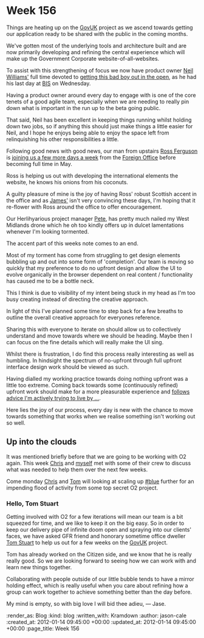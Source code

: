 Week 156
========

Things are heating up on the [GovUK][GovUK] project as we ascend towards getting our application ready to be shared with the public in the coming months.

We've gotten most of the underlying tools and architecture built and are now primarily developing and refining the central experience which will make up the Government Corporate website-of-all-websites.

To assist with this strengthening of focus we now have product owner [Neil Williams'][Neil] full time devoted to [getting this bad boy out in the open](http://neilojwilliams.net/missioncreep/2011/alphagov-fanboy-turns-betagov-infiltrator/), as he had his last day at [BIS](http://www.bis.gov.uk/) on Wednesday.

Having a product owner around every day to engage with is one of the core tenets of a good agile team, especially when we are needing to really pin down what is important in the run up to the beta going public.

That said, Neil has been excellent in keeping things running whilst holding down two jobs, so if anything this should just make things a little easier for Neil, and I hope he enjoys being able to enjoy the space left from relinquishing his other responsibilities a little.

Following good news with good news, our man from upstairs [Ross Ferguson](https://twitter.com/rossferg) is [joining us a few more days a week](http://twitter.com/rossferg/status/157522909932429312) from the [Foreign Office](https://twitter.com/foreignoffice) before becoming full time in May.

Ross is helping us out with developing the international elements the website, he knows his onions from his coconuts.

A guilty pleasure of mine is the joy of having Ross' robust Scottish accent in the office and as [James'][James] isn't very convincing these days, I'm hoping that it re-flower with Ross around the office to offer encouragement.

Our Herlihyarious project manager [Pete][Pete], has pretty much nailed my West Midlands drone which he oh too kindly offers up in dulcet lamentations whenever I'm looking tormented.

The accent part of this weeks note comes to an end.

Most of my torment has come from struggling to get design elements bubbling up and out into some form of 'completion'. Our team is moving so quickly that my preference to do no upfront design and allow the UI to evolve organically in the browser dependent on real content / functionality has caused me to be a bottle neck.

This I think is due to visibility of my intent being stuck in my head as I'm too busy creating instead of directing the creative approach.

In light of this I've planned some time to step back for a few breaths to outline the overall creative approach for everyones reference.

Sharing this with everyone to iterate on should allow us to collectively understand and move towards where we should be heading. Maybe then I can focus on the fine details which will really make the UI sing.

Whilst there is frustration, I do find this process really interesting as well as humbling. In hindsight the spectrum of no-upfront through full upfront interface design work should be viewed as such.

Having dialled my working practice towards doing nothing upfront was a little too extreme. Coming back towards some (continuously refined) upfront work should make for a more pleasurable experience and [follows advice I'm actively trying to live by ...](http://en.wikipedia.org/wiki/Middle_way).

Here lies the joy of our process, every day is new with the chance to move towards something that works when we realise something isn't working out so well.

## Up into the clouds

It was mentioned briefly before that we are going to be working with O2 again. This week [Chris][Chris] and [myself][Jason] met with some of their crew to discuss what was needed to help them over the next few weeks.

Come monday [Chris][Chris] and [Tom][Tom W] will looking at scaling up [#blue][#blue] further for an impending flood of activity from some top secret O2 project.

### Hello, Tom Stuart

Getting involved with O2 for a few iterations will mean our team is a bit squeezed for time, and we like to keep it on the big easy. So in order to keep our delivery pipe of infinite doom open and spraying into our clients' faces, we have asked GFR friend and honorary sometime office dweller [Tom Stuart][Tom S] to help us out for a few weeks on the [GovUK][GovUK] project.

Tom has already worked on the Citizen side, and we know that he is really really good. So we are looking forward to seeing how we can work with and learn new things together.

Collaborating with people outside of our little bubble tends to have a mirror holding effect, which is really useful when you care about refining how a group can work together to achieve something better than the day before.

My mind is empty, so with big love I will bid thee adieu,
&mdash; Jase.

[James]: /james-adam
[GovUK]: /government-single-domain
[Pete]: http://twitter.com/yahoo_pete
[#blue]: /hashblue
[Tom S]: http://experthuman.com
[Neil]: https://twitter.com/neillyneil
[Chris]: /chris-roos
[Jason]: /jason-cale
[Tom W]: /tom-ward

:render_as: Blog
:kind: blog
:written_with: Kramdown
:author: jason-cale
:created_at: 2012-01-14 09:45:00 +00:00
:updated_at: 2012-01-14 09:45:00 +00:00
:page_title: Week 156